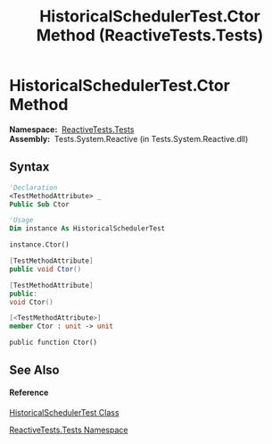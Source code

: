 ﻿---
title: HistoricalSchedulerTest.Ctor Method  (ReactiveTests.Tests)
TOCTitle: Ctor Method
ms:assetid: M:ReactiveTests.Tests.HistoricalSchedulerTest.Ctor
ms:mtpsurl: https://msdn.microsoft.com/en-us/library/reactivetests.tests.historicalschedulertest.ctor(v=VS.103)
ms:contentKeyID: 36619168
ms.date: 06/28/2011
mtps_version: v=VS.103
f1_keywords:
- ReactiveTests.Tests.HistoricalSchedulerTest.Ctor
dev_langs:
- CSharp
- JScript
- VB
- FSharp
- c++
---

# HistoricalSchedulerTest.Ctor Method

**Namespace:**  [ReactiveTests.Tests](hh289046\(v=vs.103\).md)  
**Assembly:**  Tests.System.Reactive (in Tests.System.Reactive.dll)

## Syntax

``` vb
'Declaration
<TestMethodAttribute> _
Public Sub Ctor
```

``` vb
'Usage
Dim instance As HistoricalSchedulerTest

instance.Ctor()
```

``` csharp
[TestMethodAttribute]
public void Ctor()
```

``` c++
[TestMethodAttribute]
public:
void Ctor()
```

``` fsharp
[<TestMethodAttribute>]
member Ctor : unit -> unit 
```

``` jscript
public function Ctor()
```

## See Also

#### Reference

[HistoricalSchedulerTest Class](hh303804\(v=vs.103\).md)

[ReactiveTests.Tests Namespace](hh289046\(v=vs.103\).md)

